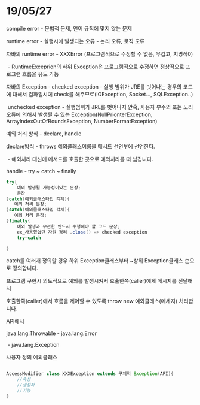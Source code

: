 # **19/05/27**

compile error - 문법적 문제, 언어 규칙에 맞지 않는 문제

runtime error - 실행시에 발생되는 오류 - 논리 오류, 로직 오류

자바의 runtime error - XXXError (프로그램적으로 수정할 수 없음, 무겁고, 치명적0)

​									  - RuntimeExceprion의 하위 Exception은 프로그램적으로 수정하면 정상적으로 프로그램 흐름을 유도 가능

자바의 Exception - checked exception - 실행 범위가 JRE를 벗어나는 경우의 코드에 대해서 컴파일시에 check를 해주므로(IOException, Socket..., SQLException..)

​	unchecked exception - 실행범위가 JRE를 벗어나지 안혹, 사용자 부주의 또는 노리 오류에 의해서 발생될 수 있는 Exception(NullPrionterException, ArrayIndexOutOfBoundsException, NumberFormatException)

예외 처리 방식 - declare, handle

declare방식 - throws 예외클래스이름을 메서드 선언부에 선언한다.

​					  - 예외처리 대신에 메서드를 호출한 곳으로 예외처리를 떠 넘깁니다.

handle - try ~ catch ~ finally

```java
try{
	예외 발생될 가능성이있는 문장;
	문장
}catch(예외클래스타입 객체){
   예외 처리 문장;
}catch(예외클래스타입 객체){
   예외 처리 문장;
}finally{
	예외 발생과 무관한 반드시 수행해야 할 코드 문장;
	ex_사용했었던 자원 정리 .close() => checked exception
	try~catch

}
```

catch를 여러개 정의할 경우 하위 Exception클래스부터 ~상위 Exception클래스 순으로 정의합니다.

프로그램 구현시 의도적으로 예외를 발생시켜서 호출한쪽(caller)에게 메시지를 전달해서

호출한쪽(caller)에서 흐름을 제어할 수 있도록 throw new 예외클래스(메세지) 처리합니다.

API에서

java.lang.Throwable - java.lang.Error

​									 - java.lang.Exception

사용자 정의 예외클래스

```java

AccessModifier class XXXException extends 구체적 Exception(API){
	//속성
	//생성자
	//기능
}
```

